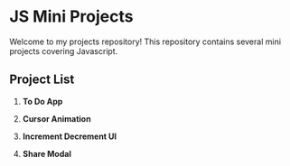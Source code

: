 # JS Mini Projects

Welcome to my projects repository! This repository contains several mini projects covering Javascript.

## Project List
  
1. **To Do App**
  
2. **Cursor Animation**

3. **Increment Decrement UI**

4. **Share Modal**


